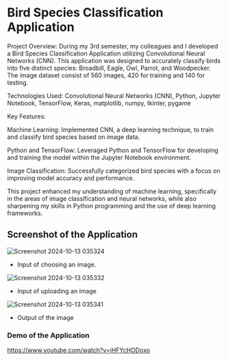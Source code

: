 # Bird Species Classification Application

Project Overview: During my 3rd semester, my colleagues and I developed a Bird Species Classification Application utilizing Convolutional Neural Networks (CNN). 
This application was designed to accurately classify birds into five distinct species: Broadbill, Eagle, Owl, Parrot, and Woodpecker. The image dataset consist of 560 images, 420 for training and 140 for testing.

Technologies Used: Convolutional Neural Networks (CNN), Python, Jupyter Notebook, TensorFlow, Keras, matplotlib, numpy, tkinter, pygame

Key Features:

Machine Learning: Implemented CNN, a deep learning technique, to train and classify bird species based on image data.

Python and TensorFlow: Leveraged Python and TensorFlow for developing and training the model within the Jupyter Notebook environment.

Image Classification: Successfully categorized bird species with a focus on improving model accuracy and performance.

This project enhanced my understanding of machine learning, specifically in the areas of image classification and neural networks, while also sharpening my skills in Python programming and the use of deep learning frameworks.

## Screenshot of the Application

![Screenshot 2024-10-13 035324](https://github.com/user-attachments/assets/1a7fe1bd-9149-494a-94ea-28cc5aac373e)
- Input of choosing an image.

![Screenshot 2024-10-13 035332](https://github.com/user-attachments/assets/6cc76aa8-32ee-4d22-b22f-a5ab4cd06cae)
- Input of uploading an image

![Screenshot 2024-10-13 035341](https://github.com/user-attachments/assets/69040adb-cb11-4307-9f70-54606e49aae4)
- Output of the image

### Demo of the Application
https://www.youtube.com/watch?v=jHFYcHODoxo
